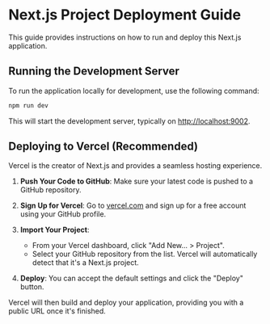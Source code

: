 # Next.js Project Deployment Guide

This guide provides instructions on how to run and deploy this Next.js application.

## Running the Development Server

To run the application locally for development, use the following command:

```bash
npm run dev
```

This will start the development server, typically on [http://localhost:9002](http://localhost:9002).

## Deploying to Vercel (Recommended)

Vercel is the creator of Next.js and provides a seamless hosting experience.

1.  **Push Your Code to GitHub**: Make sure your latest code is pushed to a GitHub repository.

2.  **Sign Up for Vercel**: Go to [vercel.com](https://vercel.com/) and sign up for a free account using your GitHub profile.

3.  **Import Your Project**:
    *   From your Vercel dashboard, click "Add New... > Project".
    *   Select your GitHub repository from the list. Vercel will automatically detect that it's a Next.js project.

4.  **Deploy**: You can accept the default settings and click the "Deploy" button.

Vercel will then build and deploy your application, providing you with a public URL once it's finished.
